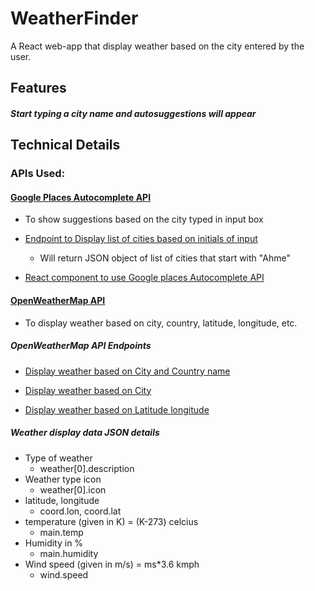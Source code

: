 # WeatherFinder

A React web-app that display weather based on the city entered by the user.

## Features

##### Start typing a city name and autosuggestions will appear

## Technical Details

### APIs Used:

#### [Google Places Autocomplete API](https://developers.google.com/places/web-service/autocomplete)
- To show suggestions based on the city typed in input box
- <a href="https://maps.googleapis.com/maps/api/place/autocomplete/json?input=Ahme&types=(cities)&key=yourAPIKey">Endpoint to Display list of cities based on initials of input</a>
    - Will return JSON object of list of cities that start with "Ahme"

- [React component to use Google places Autocomplete API](https://www.npmjs.com/package/react-google-places-autocomplete)

#### [OpenWeatherMap API](https://openweathermap.org/current)

- To display weather based on city, country, latitude, longitude, etc.

##### OpenWeatherMap API Endpoints
- [Display weather based on City and Country name](http://api.openweathermap.org/data/2.5/weather?appid=yourAPIKey&q=Ahmedabad,%20Gujarat,%20%C3%8Dndia)

- [Display weather based on City](http://api.openweathermap.org/data/2.5/weather?appid=yourAPIKey&q=Mumbai)

- [Display weather based on Latitude longitude](http://api.openweathermap.org/data/2.5/weather?appid=yourAPIKey&lat=23&lon=72)


##### Weather display data JSON details
- Type of weather
    - weather[0].description
- Weather type icon
    - weather[0].icon
- latitude, longitude
    - coord.lon, coord.lat
- temperature (given in K) = (K-273) celcius
    - main.temp
- Humidity in %
    - main.humidity
- Wind speed (given in m/s) = ms*3.6 kmph
    - wind.speed
